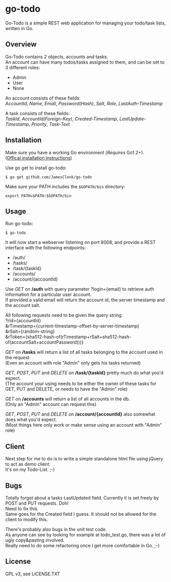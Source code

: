 # go-todo
Go-Todo is a simple REST web application for managing your todo/task lists, written in Go.      
       
## Overview
Go-Todo contains 2 objects, accounts and tasks.       
An account can have many todos/tasks assigned to them, and can be set to 3 different roles:      
 - Admin  
 - User  
 - None  

An account consists of these fields:       
*AccountId*, *Name*, *Email*, *Password(Hash)*, *Salt*, *Role*, *LastAuth-Timestamp*        

A task consists of these fields:        
*TaskId*, *AccountId(Foreign-Key)*, *Created-Timestamp*, *LastUpdate-Timestamp*, *Priority*, *Task-Text*       

## Installation
Make sure you have a working Go environment (*Requires* Go1.2+).   
([Offical installation instructions](http://golang.org/doc/install.html))

Use go get to install go-todo:
```
$ go get github.com/JamesClonk/go-todo
```

Make sure your PATH includes the `$GOPATH/bin` directory:
```
export PATH=$PATH:$GOPATH/bin
```

## Usage
Run go-todo: 

```
$ go-todo
```

It will now start a webserver listening on port 8008, and provide a REST interface with the following endpoints:  
 - /auth/  
 - /tasks/  
 - /task/{taskId}  
 - /accounts/  
 - /account/{accountId}  

Use *GET* on **/auth** with query parameter ?login={email} to retrieve auth information for a particular user account.     
If provided a valid email will return the account id, the server timestamp and the account salt.      

All following requests need to be given the query string:       
?rId={accountId}     
&rTimestamp={current-timestamp-offset-by-server-timestamp}     
&rSalt={random-string}     
&rToken={sha512-hash-of(rTimestamp+rSalt+sha512-hash-of(accountSalt+accountPassword)))}     

*GET* on **/tasks** will return a list of all tasks belonging to the account used in the request.        
(Even an account with role "Admin" only gets his tasks returned)

*GET*, *POST*, *PUT* and *DELETE* on **/task/{taskId}** pretty much do what you'd expect.      
(The account your using needs to be either the owner of these tasks for GET, PUT and DELETE, or needs to have the "Admin" role)

*GET* on **/accounts** will return a list of all accounts in the db.      
(Only an "Admin" account can request this)

*GET*, *POST*, *PUT* and *DELETE* on **/account/{accountId}** also somewhat does what you'd expect.      
(Most things here only work or make sense using an account with "Admin" role)

## Client
Next step for me to do is to write a simple standalone html file using jQuery to act as demo client.     
It's on my Todo-List. ;-)    

## Bugs
Totally forgot about a tasks LastUpdated field. Currently it is set freely by POST and PUT requests. Doh!       
Need to fix this.        
Same goes for the Created field I guess. It should not be allowed for the client to modify this.          

There's probably also bugs in the unit test code.        
As anyone can see by looking for example at todo_test.go, there was a lot of ugly copy&pasting involved.       
Really need to do some refactoring once I get more comfortable in Go. ;-)

## License
GPL v3, see LICENSE.TXT      



